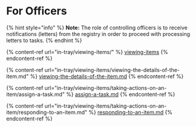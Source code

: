 # For Officers

{% hint style="info" %}
**Note:** The role of controlling officers is to receive notifications (letters) from the registry in order to proceed with processing letters to tasks.
{% endhint %}



{% content-ref url="in-tray/viewing-items/" %}
[viewing-items](in-tray/viewing-items/)
{% endcontent-ref %}

{% content-ref url="in-tray/viewing-items/viewing-the-details-of-the-item.md" %}
[viewing-the-details-of-the-item.md](in-tray/viewing-items/viewing-the-details-of-the-item.md)
{% endcontent-ref %}

{% content-ref url="in-tray/viewing-items/taking-actions-on-an-item/assign-a-task.md" %}
[assign-a-task.md](in-tray/viewing-items/taking-actions-on-an-item/assign-a-task.md)
{% endcontent-ref %}

{% content-ref url="in-tray/viewing-items/taking-actions-on-an-item/responding-to-an-item.md" %}
[responding-to-an-item.md](in-tray/viewing-items/taking-actions-on-an-item/responding-to-an-item.md)
{% endcontent-ref %}
